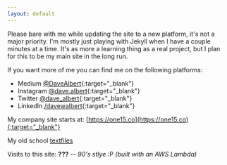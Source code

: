 ```yaml
---
layout: default
---
```



Please bare with me while updating the site to a new platform, it's not a major priority.  I'm mostly just playing with Jekyll when I have a couple minutes at a time.  It's as more a learning thing as a real project, but I plan for this to be my main site in the long run.

If you want more of me you can find me on the following platforms:

* Medium [@DaveAlbert](https://medium.com/@DaveAlbert){:target="_blank"}
* Instagram [@dave.albert](https://www.instagram.com/dave.albert/){:target="_blank"}
* Twitter [@dave_albert](https://twitter.com/dave_albert){:target="_blank"}
* LinkedIn [/davewalbert](https://www.linkedin.com/in/davewalbert/){:target="_blank"}

My company site starts at: [https://one15.co](https://one15.co){:target="_blank"}

My old school [textfiles](/textfiles/)

Visits to this site: <span style="font-weight: bold;" id="counter">???</span> -- <i>90's stlye</i> :P <i>(built with an AWS Lambda)


<script src="https://code.jquery.com/jquery-3.2.1.min.js"></script>
<script src="./main.js"></script>
